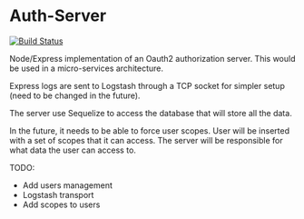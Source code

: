# Auth-Server

[![Build Status](https://travis-ci.org/clebi/auth-server.svg?branch=master)](https://travis-ci.org/clebi/auth-server)

Node/Express implementation of an Oauth2 authorization server. This would be used in a micro-services architecture.

Express logs are sent to Logstash through a TCP socket for simpler setup (need to be changed in the future).

The server use Sequelize to access the database that will store all the data.

In the future, it needs to be able to force user scopes. User will be inserted with a set of scopes that it can access. The server will be responsible for what data the user can access to.

TODO:
* Add users management
* Logstash transport
* Add scopes to users
